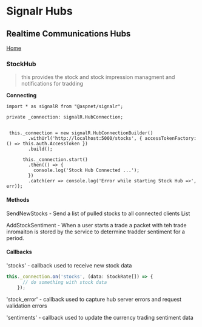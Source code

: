 # Signalr Hubs 
## Realtime Communications Hubs
[Home](https://github.com/jayoharedee/capitalbet)

### StockHub
>this provides the stock and stock impression managment and notifications for tradding 

**Connecting**

```typescrypt
import * as signalR from "@aspnet/signalr";

private _connection: signalR.HubConnection;


 this._connection = new signalR.HubConnectionBuilder()
        .withUrl('http://localhost:5000/stocks', { accessTokenFactory: () => this.auth.AccessToken })
        .build();

      this._connection.start()
        .then(() => {
          console.log('Stock Hub Connected ...');
        })
        .catch(err => console.log('Error while starting Stock Hub =>', err));

```


#### Methods
SendNewStocks - Send a list of pulled stocks to all connected clients List<StockRate> 
  
AddStockSentiment - When a user starts a trade a packet with teh trade inromaiton is stored by the service to determine tradder sentiment for a period. 

#### Callbacks
'stocks' - callback used to receive new stock data

```typescript
this._connection.on('stocks', (data: StockRate[]) => {
      // do something with stock data
    });
```

'stock_error' - callback used to capture hub server errors and request validation errors

'sentiments' - callback used to update the currency trading sentiment data


